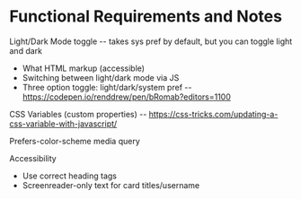 # Functional Requirements and Notes

Light/Dark Mode toggle -- takes sys pref by default, but you can toggle light and dark

- What HTML markup (accessible)
- Switching between light/dark mode via JS
- Three option toggle: light/dark/system pref -- https://codepen.io/renddrew/pen/bRomab?editors=1100

CSS Variables (custom properties) -- https://css-tricks.com/updating-a-css-variable-with-javascript/

Prefers-color-scheme media query

Accessibility

- Use correct heading tags
- Screenreader-only text for card titles/username
